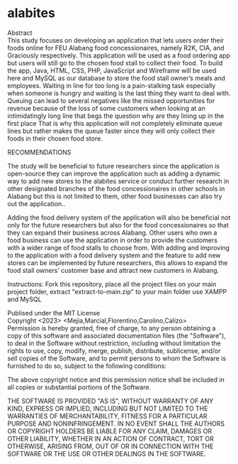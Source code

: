 # alabites
Abstract<br>
This study focuses on developing an application that lets users order their foods online for FEU Alabang food concessionaires, namely R2K, CIA, and Graciously respectively. This application will be used as a food ordering app but users will still go to the chosen 
food stall to collect their food. To build the app, Java, HTML, CSS, PHP, JavaScript and Wireframe will be used here and MySQL as our database to store the food stall owner’s meals and employees. Waiting in line for too long is a pain-stalking task especially when
someone is hungry and waiting is the last thing they want to deal with. Queuing can lead to several negatives like the missed opportunities for revenue because of the loss of some customers when looking at an intimidatingly long line that begs the question why are 
they lining up in the first place That is why this application will not completely eliminate queue lines but rather makes the queue faster since they will only collect their foods in their chosen food store.

RECOMMENDATIONS

The study will be beneficial to future researchers since the application is open-source they can improve the application such as adding a dynamic way to add new stores to the alabites service or conduct further research in other designated branches of the food concessionaires in other schools in Alabang but this is not limited to them, other food businesses can also try out the application.. 

Adding the food delivery system of the application will also be beneficial not only for the future researchers but also for the food concessionaires so that they can expand their business across Alabang. Other users who own a food business can use the application in order to provide the customers with a wider range of food stalls to choose from. With adding and improving to the application with a food delivery system and the feature to add new stores can be implemented by future researchers, this allows to expand the food stall owners’ customer base and attract new customers in Alabang. 

Instructions:
Fork this repository, place all the project files on your main project folder, extract "extract-to-main.zip" to your main folder use XAMPP and MySQL

Publised under the MIT License<br>
Copyright <2023> <Mejia,Marcial,Florentino,Carolino,Calizo><br>
Permission is hereby granted, free of charge, to any person obtaining a copy of this software and associated documentation files (the "Software"), to deal in the Software without restriction, including without limitation the rights to use, copy, modify, merge, publish, distribute, sublicense, and/or sell copies of the Software, and to permit persons to whom the Software is furnished to do so, subject to the following conditions:

The above copyright notice and this permission notice shall be included in all copies or substantial portions of the Software.

THE SOFTWARE IS PROVIDED "AS IS", WITHOUT WARRANTY OF ANY KIND, EXPRESS OR IMPLIED, INCLUDING BUT NOT LIMITED TO THE WARRANTIES OF MERCHANTABILITY, FITNESS FOR A PARTICULAR PURPOSE AND NONINFRINGEMENT. IN NO EVENT SHALL THE AUTHORS OR COPYRIGHT HOLDERS BE LIABLE FOR ANY CLAIM, DAMAGES OR OTHER LIABILITY, WHETHER IN AN ACTION OF CONTRACT, TORT OR OTHERWISE, ARISING FROM, OUT OF OR IN CONNECTION WITH THE SOFTWARE OR THE USE OR OTHER DEALINGS IN THE SOFTWARE.
